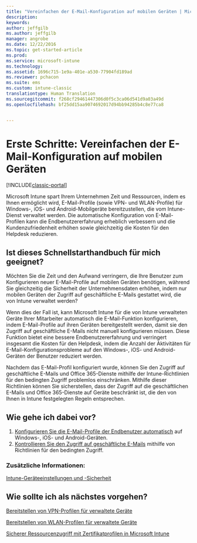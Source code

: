 ```yaml
---
title: "Vereinfachen der E-Mail-Konfiguration auf mobilen Geräten | Microsoft-Dokumentation"
description: 
keywords: 
author: jeffgilb
ms.author: jeffgilb
manager: angrobe
ms.date: 12/22/2016
ms.topic: get-started-article
ms.prod: 
ms.service: microsoft-intune
ms.technology: 
ms.assetid: 1696c715-1e9a-401e-a530-77904fd189ad
ms.reviewer: pchacon
ms.suite: ems
ms.custom: intune-classic
translationtype: Human Translation
ms.sourcegitcommit: f268cf29461447306d0f5c3ca06d541d9a03a49d
ms.openlocfilehash: bf25dd15aa9074692017d94bb94285b4c8e77ca8


---
```


# <a name="quick-start-guide-simplify-email-configuration-on-mobile-devices"></a>Erste Schritte: Vereinfachen der E-Mail-Konfiguration auf mobilen Geräten

[!INCLUDE[classic-portal](../includes/classic-portal.md)]

Microsoft Intune spart Ihrem Unternehmen Zeit und Ressourcen, indem es Ihnen ermöglicht wird, E-Mail-Profile (sowie VPN- und WLAN-Profile) für Windows-, iOS- und Android-Mobilgeräte bereitzustellen, die vom Intune-Dienst verwaltet werden. Die automatische Konfiguration von E-Mail-Profilen kann die Endbenutzererfahrung erheblich verbessern und die Kundenzufriedenheit erhöhen sowie gleichzeitig die Kosten für den Helpdesk reduzieren.

## <a name="is-this-quick-start-guide-right-for-me"></a>Ist dieses Schnellstarthandbuch für mich geeignet?
Möchten Sie die Zeit und den Aufwand verringern, die Ihre Benutzer zum Konfigurieren neuer E-Mail-Profile auf mobilen Geräten benötigen, während Sie gleichzeitig die Sicherheit der Unternehmensdaten erhöhen, indem nur mobilen Geräten der Zugriff auf geschäftliche E-Mails gestattet wird, die von Intune verwaltet werden?

Wenn dies der Fall ist, kann Microsoft Intune für die von Intune verwalteten Geräte Ihrer Mitarbeiter automatisch die E-Mail-Funktion konfigurieren, indem E-Mail-Profile auf ihren Geräten bereitgestellt werden, damit sie den Zugriff auf geschäftliche E-Mails nicht manuell konfigurieren müssen. Diese Funktion bietet eine bessere Endbenutzererfahrung und verringert insgesamt die Kosten für den Helpdesk, indem die Anzahl der Aktivitäten für E-Mail-Konfigurationsprobleme auf den Windows-, iOS- und Android-Geräten der Benutzer reduziert werden.

Nachdem das E-Mail-Profil konfiguriert wurde, können Sie den Zugriff auf geschäftliche E-Mails und Office 365-Dienste mithilfe der Intune-Richtlinien für den bedingten Zugriff problemlos einschränken. Mithilfe dieser Richtlinien können Sie sicherstellen, dass der Zugriff auf die geschäftlichen E-Mails und Office 365-Dienste auf Geräte beschränkt ist, die den von Ihnen in Intune festgelegten Regeln entsprechen.

## <a name="how-do-i-do-it"></a>Wie gehe ich dabei vor?
1.    [Konfigurieren Sie die E-Mail-Profile der Endbenutzer automatisch](/intune/deploy-use/configure-access-to-corporate-email-using-email-profiles-with-microsoft-intune) auf Windows-, iOS- und Android-Geräten.
2.    [Kontrollieren Sie den Zugriff auf geschäftliche E-Mails](/intune/deploy-use/restrict-access-to-email-and-o365-services-with-microsoft-intune) mithilfe von Richtlinien für den bedingten Zugriff.


### <a name="additional-information"></a>Zusätzliche Informationen:
[Intune-Geräteeinstellungen und -Sicherheit](/intune/deploy-use/manage-settings-and-features-on-your-devices-with-microsoft-intune-policies)

## <a name="what-should-i-do-next"></a>Wie sollte ich als nächstes vorgehen?
[Bereitstellen von VPN-Profilen für verwaltete Geräte](/intune/deploy-use/vpn-connections-in-microsoft-intune)

[Bereitstellen von WLAN-Profilen für verwaltete Geräte](/intune/deploy-use/wi-fi-connections-in-microsoft-intune)

[Sicherer Ressourcenzugriff mit Zertifikatprofilen in Microsoft Intune](/intune/deploy-use/secure-resource-access-with-certificate-profiles)



<!--HONumber=Dec16_HO3-->


